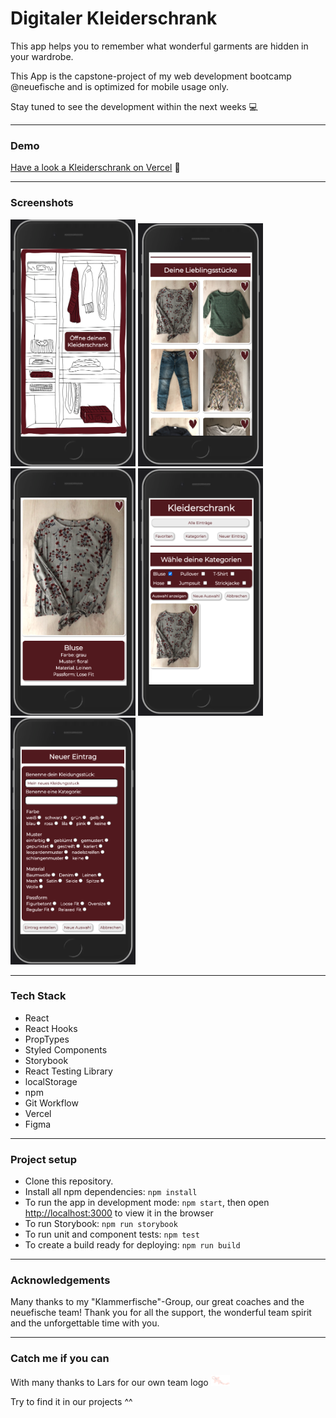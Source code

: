 # Digitaler Kleiderschrank

This app helps you to remember what wonderful garments are hidden in your wardrobe.

This App is the capstone-project of my web development bootcamp @neuefische and is optimized for mobile usage only.

Stay tuned to see the development within the next weeks 💻

---

### Demo

[Have a look a Kleiderschrank on Vercel](http://capstone-project-liard-two.vercel.app/) 👀

---

### Screenshots

<img width="200" alt="startpage" src="public/images/app-picture-1.png">
<img width="200" alt="favorites" src="public/images/app-picture-3.png">
<img width="200" alt="details" src="public/images/app-picture-4.png">
<img width="200" alt="categories" src="public/images/app-picture-5.png">
<img width="200" alt="new-entry" src="public/images/app-picture-6.png">

---

### Tech Stack

- React
- React Hooks
- PropTypes
- Styled Components
- Storybook
- React Testing Library
- localStorage
- npm
- Git Workflow
- Vercel
- Figma

---

### Project setup

- Clone this repository.
- Install all npm dependencies: `npm install`
- To run the app in development mode: `npm start`, then open [http://localhost:3000](http://localhost:3000) to view it in the browser
- To run Storybook: `npm run storybook`
- To run unit and component tests: `npm test`
- To create a build ready for deploying: `npm run build`

---

### Acknowledgements

Many thanks to my "Klammerfische"-Group, our great coaches and the neuefische team! Thank you for all the support, the wonderful team spirit and the unforgettable time with you.

---

### Catch me if you can

With many thanks to Lars for our own team logo <img width="30" alt="startpage" src="public/images/klammerfisch.png">

Try to find it in our projects ^^
